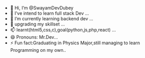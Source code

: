 - 👋 Hi, I’m @SwayamDevDubey
- 👀 I’ve intend to learn full stack Dev ...
- 🌱 I’m currently learning backend dev ...
- 💞️ upgrading my skillset ...
- 📫 learnt(html5,css,c),goal(python,js,php,react) ...
- 😄 Pronouns: Mr.Dev...
- ⚡ Fun fact:Graduating in Physics Major,still managing to learn Programming on my own..

<!---
SwayamDevDubey/SwayamDevDubey is a ✨ special ✨ repository because its `README.md` (this file) appears on your GitHub profile.
You can click the Preview link to take a look at your changes.
--->
